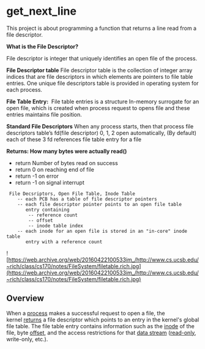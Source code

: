 # get_next_line
This project is about programming a function that returns a line read from a file descriptor.




**What is the File Descriptor?**

File descriptor is integer that uniquely identifies an open file of the process.

**File Descriptor table**
File descriptor table is the collection of integer array indices that are file descriptors in which elements are pointers to file table entries. One unique file descriptors table is provided in operating system for each process.

**File Table Entry:**
 File table entries is a structure In-memory surrogate for an open file, which is created when process request to opens file and these entries maintains file position.

**Standard File Descriptors**
When any process starts, then that process file descriptors table’s fd(file descriptor) 0, 1, 2 open automatically, (By default) each of these 3 fd references file table entry for a file

**Returns: How many bytes were actually read()**

- return Number of bytes read on success
- return 0 on reaching end of file
- return -1 on error
- return -1 on signal interrupt

```
 File Decsriptors, Open File Table, Inode Table
	-- each PCB has a table of file descriptor pointers
	-- each file descriptor pointer points to an open file table
	   entry containing
		-- reference count
		-- offset
		-- inode table index
	-- each inode for an open file is stored in an "in-core" inode table
	   entry with a reference count

```

![https://web.archive.org/web/20160422100533im_/http://www.cs.ucsb.edu/~rich/class/cs170/notes/FileSystem/filetable.rich.jpg](https://web.archive.org/web/20160422100533im_/http://www.cs.ucsb.edu/~rich/class/cs170/notes/FileSystem/filetable.rich.jpg)

## **Overview**

When a [process](https://www.computerhope.com/jargon/p/process.htm) makes a successful request to open a file, the kernel [returns](https://www.computerhope.com/jargon/r/return.htm) a file descriptor which points to an entry in the kernel's global file table. The file table entry contains information such as the [inode](https://www.computerhope.com/jargon/i/inode.htm) of the file, byte [offset](https://www.computerhope.com/jargon/o/offset.htm), and the access restrictions for that [data stream](https://www.computerhope.com/jargon/d/datastre.htm) ([read-only](https://www.computerhope.com/jargon/r/readonly.htm), write-only, etc.).